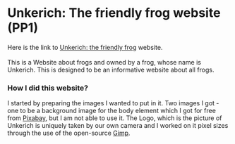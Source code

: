 # Unkerich: The friendly frog website (PP1)

Here is the link to [Unkerich: the friendly frog]() website. 
<br><br>
This is a Website about frogs and owned by a frog, whose name is Unkerich. This is designed to be an informative website about all frogs.

### How I did this website?

I started by preparing the images I wanted to put in it. Two images I got - one to be a background image for the body element which I got for free from [Pixabay](https://pixabay.com), but I am not able to use it. The Logo, which is the picture of Unkerich is uniquely taken by our own camera and I worked on it pixel sizes through the use of the open-source [Gimp](https://www.gimp.org).
